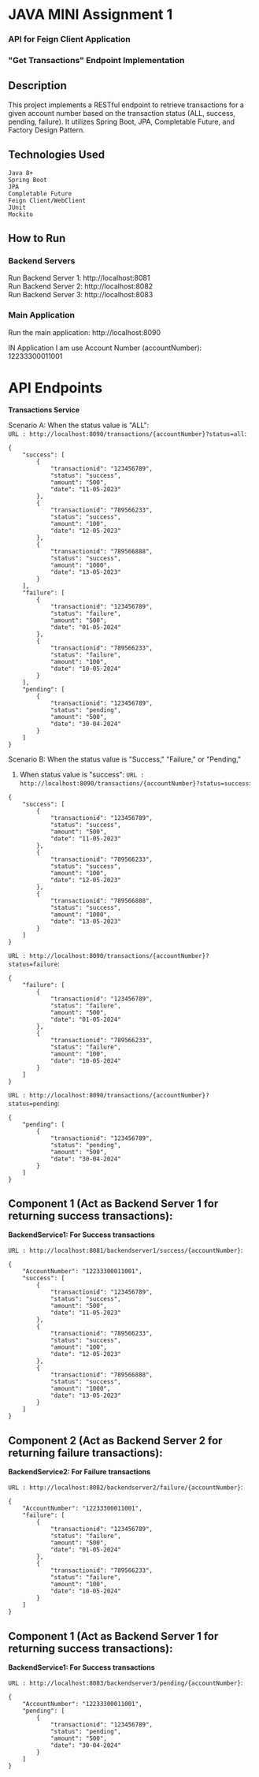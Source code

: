 # JAVA MINI Assignment 1

### API for Feign Client Application 
### "Get Transactions" Endpoint Implementation

## Description
This project implements a RESTful endpoint to retrieve transactions for a given account number based on the transaction status (ALL, success, pending, failure). It utilizes Spring Boot, JPA, Completable Future, and Factory Design Pattern.

## Technologies Used
    Java 8+
    Spring Boot
    JPA
    Completable Future
    Feign Client/WebClient
    JUnit
    Mockito

## How to Run
### Backend Servers
  Run Backend Server 1: http://localhost:8081 \
  Run Backend Server 2: http://localhost:8082 \
  Run Backend Server 3: http://localhost:8083 
  
### Main Application
  Run the main application: http://localhost:8090


IN Application I am use Account Number (accountNumber): 12233300011001

# API Endpoints
**Transactions Service** 

Scenario A: When the status value is "ALL":\
```URL : http://localhost:8090/transactions/{accountNumber}?status=all```: 
```
{
    "success": [
        {
            "transactionid": "123456789",
            "status": "success",
            "amount": "500",
            "date": "11-05-2023"
        },
        {
            "transactionid": "789566233",
            "status": "success",
            "amount": "100",
            "date": "12-05-2023"
        },
        {
            "transactionid": "789566888",
            "status": "success",
            "amount": "1000",
            "date": "13-05-2023"
        }
    ],
    "failure": [
        {
            "transactionid": "123456789",
            "status": "failure",
            "amount": "500",
            "date": "01-05-2024"
        },
        {
            "transactionid": "789566233",
            "status": "failure",
            "amount": "100",
            "date": "10-05-2024"
        }
    ],
    "pending": [
        {
            "transactionid": "123456789",
            "status": "pending",
            "amount": "500",
            "date": "30-04-2024"
        }
    ]
}

```
Scenario B: When the status value is "Success," "Failure," or "Pending,"

1. When status value is "success":
```URL : http://localhost:8090/transactions/{accountNumber}?status=success```: 

```
{
    "success": [
        {
            "transactionid": "123456789",
            "status": "success",
            "amount": "500",
            "date": "11-05-2023"
        },
        {
            "transactionid": "789566233",
            "status": "success",
            "amount": "100",
            "date": "12-05-2023"
        },
        {
            "transactionid": "789566888",
            "status": "success",
            "amount": "1000",
            "date": "13-05-2023"
        }
    ]
}
```

```URL : http://localhost:8090/transactions/{accountNumber}?status=failure```: 

```
{
    "failure": [
        {
            "transactionid": "123456789",
            "status": "failure",
            "amount": "500",
            "date": "01-05-2024"
        },
        {
            "transactionid": "789566233",
            "status": "failure",
            "amount": "100",
            "date": "10-05-2024"
        }
    ]
}
```

```URL : http://localhost:8090/transactions/{accountNumber}?status=pending```: 

```
{
    "pending": [
        {
            "transactionid": "123456789",
            "status": "pending",
            "amount": "500",
            "date": "30-04-2024"
        }
    ]
}
```
## Component 1 (Act as Backend Server 1 for returning success transactions): 

**BackendService1: For Success transactions**

```URL : http://localhost:8081/backendserver1/success/{accountNumber}```: 

```
{
    "AccountNumber": "12233300011001",
    "success": [
        {
            "transactionid": "123456789",
            "status": "success",
            "amount": "500",
            "date": "11-05-2023"
        },
        {
            "transactionid": "789566233",
            "status": "success",
            "amount": "100",
            "date": "12-05-2023"
        },
        {
            "transactionid": "789566888",
            "status": "success",
            "amount": "1000",
            "date": "13-05-2023"
        }
    ]
}
```

## Component 2 (Act as Backend Server 2 for returning failure transactions): 

**BackendService2: For Failure transactions**

```URL : http://localhost:8082/backendserver2/failure/{accountNumber}```: 

```
{
    "AccountNumber": "12233300011001",
    "failure": [
        {
            "transactionid": "123456789",
            "status": "failure",
            "amount": "500",
            "date": "01-05-2024"
        },
        {
            "transactionid": "789566233",
            "status": "failure",
            "amount": "100",
            "date": "10-05-2024"
        }
    ]
}
```

## Component 1 (Act as Backend Server 1 for returning success transactions): 

**BackendService1: For Success transactions**

```URL : http://localhost:8083/backendserver3/pending/{accountNumber}```: 

```
{
    "AccountNumber": "12233300011001",
    "pending": [
        {
            "transactionid": "123456789",
            "status": "pending",
            "amount": "500",
            "date": "30-04-2024"
        }
    ]
}
```

